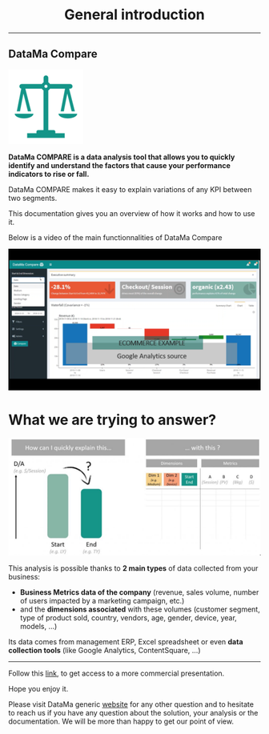 <center> <h1> General introduction </h1> </center>

-------------

## DataMa Compare

![logo compare](images/Datama_compare_logo.png)

**DataMa COMPARE is a data analysis tool that allows you to quickly identify and understand the factors that cause your performance indicators to rise or fall.**


DataMa COMPARE makes it easy to explain variations of any KPI between two segments.

This documentation gives you an overview of how it works and how to use it.

Below is a video of the main functionnalities of DataMa Compare

[![IntroductionVideo](images/IntroductionVideo.png)](https://www.youtube.com/watch?v=wYuPTLZRTDw)



# What we are trying to answer?

![What we are trying to answer](images/What-are-we-trying-to-answer.jpg)

This analysis is possible thanks to **2 main types** of data collected from your business:

* **Business Metrics data of the company** (revenue, sales volume, number of users impacted by a marketing campaign, etc.)
* and the **dimensions associated** with these volumes (customer segment, type of product sold, country, vendors, age, gender, device, year, models, …)

Its data comes from management ERP, Excel spreadsheet or even **data collection tools** (like Google Analytics, ContentSquare, …)

---------------------

Follow this [link](https://datama.fr/wp-content/uploads/2019/02/DataMaCompare_BrochureEN_2019.pdf), to get access to a more commercial presentation.

Hope you enjoy it.

Please visit DataMa generic [website](https://datama.fr/lets-talk/) for any other question and to hesitate to reach us if you have any question about the solution, your analysis or the documentation. We will be more than happy to get our point of view.
